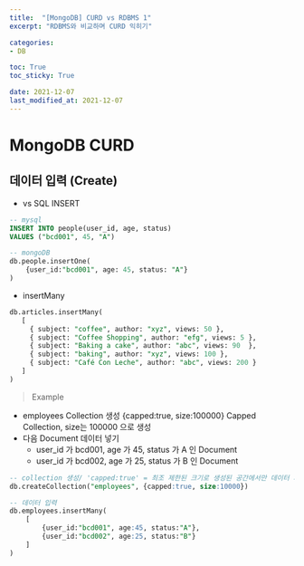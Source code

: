 ```yaml
---
title:  "[MongoDB] CURD vs RDBMS 1"
excerpt: "RDBMS와 비교하며 CURD 익히기"

categories:
- DB

toc: True
toc_sticky: True

date: 2021-12-07
last_modified_at: 2021-12-07
---
```


# MongoDB CURD

## 데이터 입력 (Create)

- vs SQL INSERT

```sql
-- mysql
INSERT INTO people(user_id, age, status)
VALUES ("bcd001", 45, "A")

-- mongoDB
db.people.insertOne(
    {user_id:"bcd001", age: 45, status: "A"}
)
```

- insertMany

```sql
db.articles.insertMany(
   [
     { subject: "coffee", author: "xyz", views: 50 },
     { subject: "Coffee Shopping", author: "efg", views: 5 },
     { subject: "Baking a cake", author: "abc", views: 90  },
     { subject: "baking", author: "xyz", views: 100 },
     { subject: "Café Con Leche", author: "abc", views: 200 }
   ]
)
```

> Example

- employees Collection 생성 {capped:true, size:100000} Capped Collection, size는 100000 으로 생성
- 다음 Document 데이터 넣기
  - user_id 가 bcd001, age 가 45, status 가 A 인 Document
  - user_id 가 bcd002, age 가 25, status 가 B 인 Document

```sql
-- collection 생성/ 'capped:true' = 최조 제한된 크기로 생성된 공간에서만 데이터 저장하는 설정
db.createCollection("employees", {capped:true, size:10000})

-- 데이터 입력
db.employees.insertMany(
    [
        {user_id:"bcd001", age:45, status:"A"},
        {user_id:"bcd002", age:25, status:"B"}
    ]
)
```